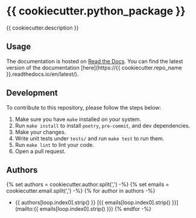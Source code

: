 # {{ cookiecutter.python_package }}
{{ cookiecutter.description }}

## Usage

The documentation is hosted on [Read the Docs](https://readthedocs.org/). You can find the latest version of the documentation [here](https://{{ cookiecutter.repo_name }}.readthedocs.io/en/latest/).

## Development

To contribute to this repository, please follow the steps below:

1. Make sure you have `make` installed on your system.
2. Run `make install` to install `poetry`, `pre-commit`, and dev dependencies.
3. Make your changes.
4. Write unit tests under `tests/` and run `make test` to run them.
5. Run `make lint` to lint your code.
6. Open a pull request.

## Authors

{% set authors = cookiecutter.author.split(',') -%}
{% set emails = cookiecutter.email.split(',') -%}
{% for author in authors -%}
- {{ authors[loop.index0].strip() }} [{{ emails[loop.index0].strip() }}](mailto:{{ emails[loop.index0].strip() }})
{% endfor -%}
